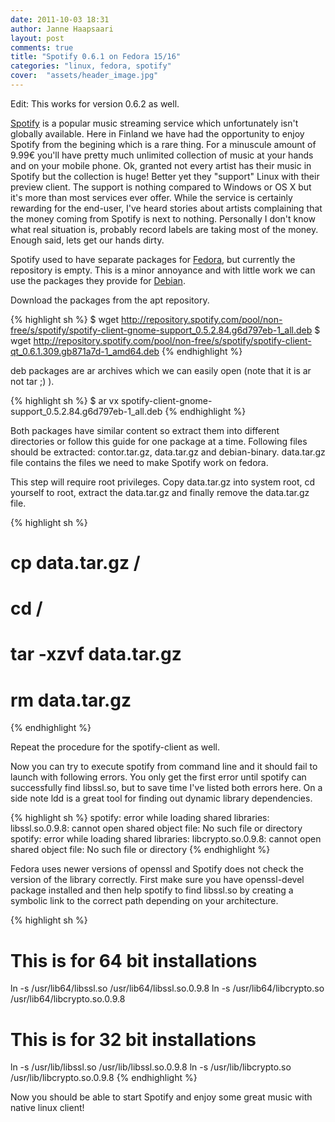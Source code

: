 ```yaml
---
date: 2011-10-03 18:31
author: Janne Haapsaari
layout: post
comments: true
title: "Spotify 0.6.1 on Fedora 15/16"
categories: "linux, fedora, spotify"
cover:  "assets/header_image.jpg"
---
```


Edit: This works for version 0.6.2 as well.

[Spotify](http://www.spotify.com/) is a popular music streaming service which
unfortunately isn't globally available. Here in Finland we have had the
opportunity to enjoy Spotify from the begining which is a rare thing. For a
minuscule amount of 9.99€ you'll have pretty much unlimited collection of
music at your hands and on your mobile phone. Ok, granted not every artist has
their music in Spotify but the collection is huge! Better yet they "support"
Linux with their preview client. The support is nothing compared to Windows or
OS X but it's more than most services ever offer. While the service is
certainly rewarding for the end-user, I've heard stories about artists
complaining that the money coming from Spotify is next to nothing. Personally
I don't know what real situation is, probably record labels are taking most
of the money. Enough said, lets get our hands dirty.

Spotify used to have separate packages for
[Fedora](https://fedoraproject.org/), but currently the repository is empty.
This is a minor annoyance and with little work we can use the packages they
provide for [Debian](http://www.debian.org/).

Download the packages from the apt repository.

{% highlight sh %}
$ wget http://repository.spotify.com/pool/non-free/s/spotify/spotify-client-gnome-support_0.5.2.84.g6d797eb-1_all.deb
$ wget http://repository.spotify.com/pool/non-free/s/spotify/spotify-client-qt_0.6.1.309.gb871a7d-1_amd64.deb
{% endhighlight %}



deb packages are ar archives which we can easily open (note that it is ar not
tar ;) ).

{% highlight sh %}
$ ar vx spotify-client-gnome-support_0.5.2.84.g6d797eb-1_all.deb
{% endhighlight %}

Both packages have similar content so extract them into different directories
or follow this guide for one package at a time. Following files should be
extracted: contor.tar.gz, data.tar.gz and debian-binary. data.tar.gz file
contains the files we need to make Spotify work on fedora.

This step will require root privileges. Copy data.tar.gz into system root, cd
yourself to root, extract the data.tar.gz and finally remove the data.tar.gz
file.

{% highlight sh %}
# cp data.tar.gz /
# cd /
# tar -xzvf data.tar.gz
# rm data.tar.gz
{% endhighlight %}

Repeat the procedure for the spotify-client as well.

Now you can try to execute spotify from command line and it should fail to
launch with following errors. You only get the first error until spotify can
successfully find libssl.so, but to save time I've listed both errors here. On
a side note ldd is a great tool for finding out dynamic library dependencies.

{% highlight sh %}
spotify: error while loading shared libraries: libssl.so.0.9.8: cannot open shared object file: No such file or directory
spotify: error while loading shared libraries: libcrypto.so.0.9.8: cannot open shared object file: No such file or directory
{% endhighlight %}


Fedora uses newer versions of openssl and Spotify does not check the version
of the library correctly. First make sure you have openssl-devel package
installed and then help spotify to find libssl.so by creating a symbolic link
to the correct path depending on your architecture.

{% highlight sh %}
# This is for 64 bit installations
ln -s /usr/lib64/libssl.so /usr/lib64/libssl.so.0.9.8
ln -s /usr/lib64/libcrypto.so /usr/lib64/libcrypto.so.0.9.8

# This is for 32 bit installations
ln -s /usr/lib/libssl.so /usr/lib/libssl.so.0.9.8
ln -s /usr/lib/libcrypto.so /usr/lib/libcrypto.so.0.9.8
{% endhighlight %}

Now you should be able to start Spotify and enjoy some great music with native
linux client!
